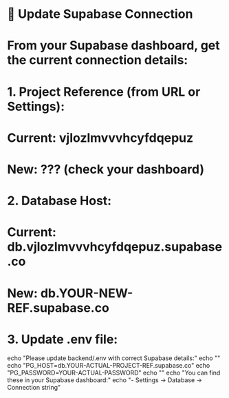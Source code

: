 # 🔧 Update Supabase Connection

# From your Supabase dashboard, get the current connection details:

# 1. Project Reference (from URL or Settings):
#    Current: vjlozlmvvvhcyfdqepuz
#    New: ??? (check your dashboard)

# 2. Database Host:
#    Current: db.vjlozlmvvvhcyfdqepuz.supabase.co
#    New: db.YOUR-NEW-REF.supabase.co

# 3. Update .env file:
echo "Please update backend/.env with correct Supabase details:"
echo ""
echo "PG_HOST=db.YOUR-ACTUAL-PROJECT-REF.supabase.co"
echo "PG_PASSWORD=YOUR-ACTUAL-PASSWORD"
echo ""
echo "You can find these in your Supabase dashboard:"
echo "- Settings → Database → Connection string"
